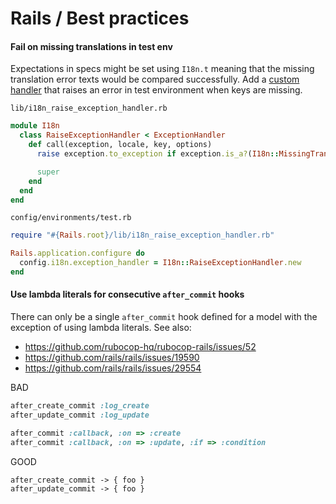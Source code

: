 # Rails / Best practices

#### Fail on missing translations in test env

Expectations in specs might be set using `I18n.t` meaning that the missing translation error texts would be compared successfully. Add a [custom handler](https://guides.rubyonrails.org/i18n.html#using-different-exception-handlers) that raises an error in test environment when keys are missing.

`lib/i18n_raise_exception_handler.rb`
```ruby
module I18n
  class RaiseExceptionHandler < ExceptionHandler
    def call(exception, locale, key, options)
      raise exception.to_exception if exception.is_a?(I18n::MissingTranslation)

      super
    end
  end
end
```

`config/environments/test.rb`
```ruby
require "#{Rails.root}/lib/i18n_raise_exception_handler.rb"

Rails.application.configure do
  config.i18n.exception_handler = I18n::RaiseExceptionHandler.new
end
```

#### Use lambda literals for consecutive `after_commit` hooks

There can only be a single `after_commit` hook defined for a model with the exception of using lambda literals. See also:
- https://github.com/rubocop-hq/rubocop-rails/issues/52
- https://github.com/rails/rails/issues/19590
- https://github.com/rails/rails/issues/29554

BAD
```ruby
after_create_commit :log_create
after_update_commit :log_update

after_commit :callback, :on => :create
after_commit :callback, :on => :update, :if => :condition
```

GOOD
```
after_create_commit -> { foo }
after_update_commit -> { foo }
```
